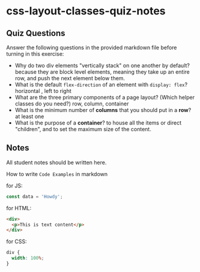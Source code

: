 # css-layout-classes-quiz-notes

## Quiz Questions

Answer the following questions in the provided markdown file before turning in this exercise:

- Why do two div elements "vertically stack" on one another by default?
  because they are block level elements, meaning they take up an entire row, and push the next element below them.
- What is the default `flex-direction` of an element with `display: flex`?
  horizontal , left to right
- What are the three primary components of a page layout? (Which helper classes do you need?)
  row, column, container
- What is the minimum number of **columns** that you should put in a **row**?
  at least one
- What is the purpose of a **container**?
  to house all the items or direct "children", and to set the maximum size of the content.

## Notes

All student notes should be written here.

How to write `Code Examples` in markdown

for JS:

```javascript
const data = 'Howdy';
```

for HTML:

```html
<div>
  <p>This is text content</p>
</div>
```

for CSS:

```css
div {
  width: 100%;
}
```
